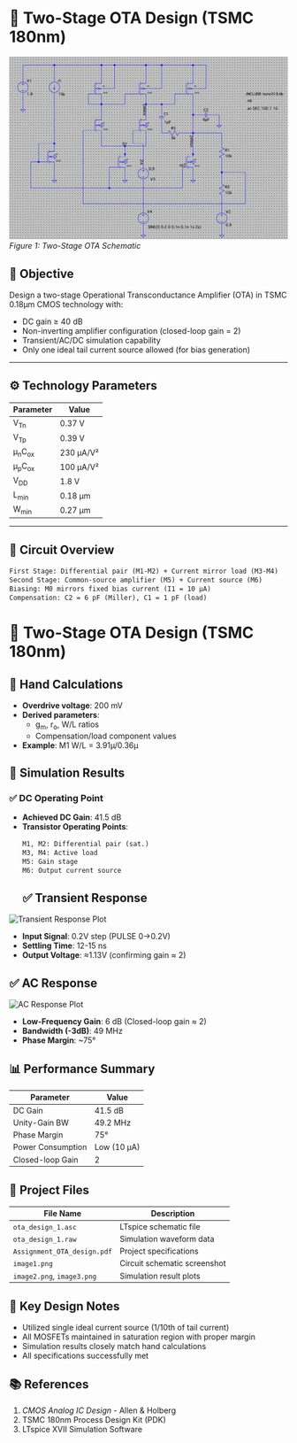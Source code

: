 # 📘 Two-Stage OTA Design (TSMC 180nm)

![OTA Schematic](./Schematic.png)  
*Figure 1: Two-Stage OTA Schematic*

## 🧠 Objective
Design a two-stage Operational Transconductance Amplifier (OTA) in TSMC 0.18μm CMOS technology with:
- DC gain ≥ 40 dB
- Non-inverting amplifier configuration (closed-loop gain = 2)
- Transient/AC/DC simulation capability
- Only one ideal tail current source allowed (for bias generation)

---

## ⚙️ Technology Parameters
| Parameter         | Value       |
|-------------------|-------------|
| V<sub>Tn</sub>    | 0.37 V      |
| V<sub>Tp</sub>    | 0.39 V      |
| μ<sub>n</sub>C<sub>ox</sub> | 230 μA/V² |
| μ<sub>p</sub>C<sub>ox</sub> | 100 μA/V² |
| V<sub>DD</sub>    | 1.8 V       |
| L<sub>min</sub>   | 0.18 μm     |
| W<sub>min</sub>   | 0.27 μm     |

---

## 🔧 Circuit Overview
```text
First Stage: Differential pair (M1-M2) + Current mirror load (M3-M4)
Second Stage: Common-source amplifier (M5) + Current source (M6)
Biasing: M0 mirrors fixed bias current (I1 = 10 µA)
Compensation: C2 = 6 pF (Miller), C1 = 1 pF (load)
```
# 📘 Two-Stage OTA Design (TSMC 180nm)

## 📐 Hand Calculations
- **Overdrive voltage**: 200 mV
- **Derived parameters**:
  - g<sub>m</sub>, r<sub>o</sub>, W/L ratios
  - Compensation/load component values
- **Example**: M1 W/L = 3.91µ/0.36µ

## 🧪 Simulation Results

### ✅ DC Operating Point
- **Achieved DC Gain**: 41.5 dB
- **Transistor Operating Points**:
  ```text
  M1, M2: Differential pair (sat.)
  M3, M4: Active load
  M5: Gain stage
  M6: Output current source
  ```
  ## ✅ Transient Response
![Transient Response Plot](./image2.png)
- **Input Signal**: 0.2V step (PULSE 0→0.2V)
- **Settling Time**: 12-15 ns
- **Output Voltage**: ≈1.13V (confirming gain ≈ 2)

## ✅ AC Response
![AC Response Plot](./image3.png)
- **Low-Frequency Gain**: 6 dB (Closed-loop gain ≈ 2)
- **Bandwidth (-3dB)**: 49 MHz
- **Phase Margin**: ~75°

## 📊 Performance Summary
| Parameter          | Value       |
|--------------------|-------------|
| DC Gain            | 41.5 dB     |
| Unity-Gain BW      | 49.2 MHz    |
| Phase Margin       | 75°         |
| Power Consumption  | Low (10 µA) |
| Closed-loop Gain   | 2           |

## 📁 Project Files
| File Name                 | Description                  |
|---------------------------|------------------------------|
| `ota_design_1.asc`        | LTspice schematic file       |
| `ota_design_1.raw`        | Simulation waveform data     |
| `Assignment_OTA_design.pdf` | Project specifications      |
| `image1.png`              | Circuit schematic screenshot |
| `image2.png`, `image3.png` | Simulation result plots     |

## 📌 Key Design Notes
- Utilized single ideal current source (1/10th of tail current)
- All MOSFETs maintained in saturation region with proper margin
- Simulation results closely match hand calculations
- All specifications successfully met

## 📚 References
1. _CMOS Analog IC Design_ - Allen & Holberg
2. TSMC 180nm Process Design Kit (PDK)
3. LTspice XVII Simulation Software
